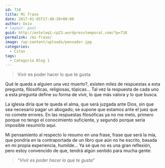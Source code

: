 ```yaml
---
id: 718
title: Mi frase
date: 2017-01-05T17:40:20+00:00
author: Uxio
# layout: post
guid: http://enteleq1-cp23.wordpresstemporal.com/?p=718
permalink: /mi-frase/
image: /wp-content/uploads/pensador.jpg
categories:
  - Citas
tags:
  - Categoría Blog 1
---
```

> Vivir es poder hacer lo que te gusta

Qué le queda a alguien una vez muerto?, existen miles de respuestas a esta pregunta, filosóficas, religiosas, tópicas&#8230; Tal vez la respuesta de cada uno a esta pregunta define su forma de vivir, lo que más valora y lo que busca.

La iglesia diría que te queda el alma, que será juzgada ante Dios, sin que sea necesario pagar un abogado; se supone que estamos ante el juez que no comete errores. En las respuestas filosóficas ya no me meto, primero porque no tengo el conocimiento suficiente, y segundo porque sería imposible resumirlo aquí.

Mi pensamiento al respecto lo resumo en una frase, frase que será la mía, que pondría en la contraportada de un libro que aún no he escrito, basada en mi propia experiencia, humilde&#8230; Ya sé que no es una gran reflexión, pero estoy convencido de que, tendrá algún sentido para mucha gente:

> _“Vivir es poder hacer lo que te gusta”_